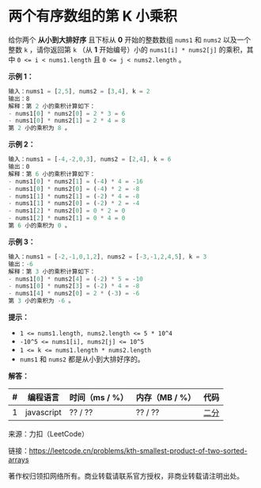 # 两个有序数组的第 K 小乘积

给你两个 **从小到大排好序** 且下标从 **0** 开始的整数数组 `nums1` 和 `nums2` 以及一个整数 `k` ，请你返回第 `k` （从 **1** 开始编号）小的 `nums1[i] * nums2[j]` 的乘积，其中 `0 <= i < nums1.length` 且 `0 <= j < nums2.length` 。

**示例 1：**

``` javascript
输入：nums1 = [2,5], nums2 = [3,4], k = 2
输出：8
解释：第 2 小的乘积计算如下：
- nums1[0] * nums2[0] = 2 * 3 = 6
- nums1[0] * nums2[1] = 2 * 4 = 8
第 2 小的乘积为 8 。
```

**示例 2：**

``` javascript
输入：nums1 = [-4,-2,0,3], nums2 = [2,4], k = 6
输出：0
解释：第 6 小的乘积计算如下：
- nums1[0] * nums2[1] = (-4) * 4 = -16
- nums1[0] * nums2[0] = (-4) * 2 = -8
- nums1[1] * nums2[1] = (-2) * 4 = -8
- nums1[1] * nums2[0] = (-2) * 2 = -4
- nums1[2] * nums2[0] = 0 * 2 = 0
- nums1[2] * nums2[1] = 0 * 4 = 0
第 6 小的乘积为 0 。
```

**示例 3：**

``` javascript
输入：nums1 = [-2,-1,0,1,2], nums2 = [-3,-1,2,4,5], k = 3
输出：-6
解释：第 3 小的乘积计算如下：
- nums1[0] * nums2[4] = (-2) * 5 = -10
- nums1[0] * nums2[3] = (-2) * 4 = -8
- nums1[4] * nums2[0] = 2 * (-3) = -6
第 3 小的乘积为 -6 。
```

**提示：**

- `1 <= nums1.length, nums2.length <= 5 * 10^4`
- `-10^5 <= nums1[i], nums2[j] <= 10^5`
- `1 <= k <= nums1.length * nums2.length`
- `nums1` 和 `nums2` 都是从小到大排好序的。

**解答：**

**#**|**编程语言**|**时间（ms / %）**|**内存（MB / %）**|**代码**
------|----------|-----------------|----------------|--------
1|javascript|?? / ??|?? / ??|[二分](./javascript/ac_v1.js)

来源：力扣（LeetCode）

链接：https://leetcode.cn/problems/kth-smallest-product-of-two-sorted-arrays

著作权归领扣网络所有。商业转载请联系官方授权，非商业转载请注明出处。
